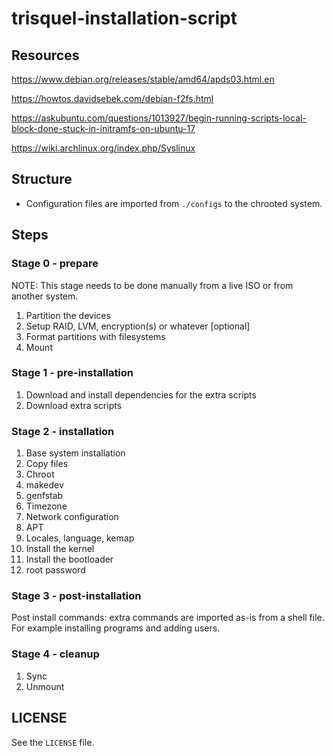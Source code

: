# trisquel-installation-script

## Resources

https://www.debian.org/releases/stable/amd64/apds03.html.en

https://howtos.davidsebek.com/debian-f2fs.html

https://askubuntu.com/questions/1013927/begin-running-scripts-local-block-done-stuck-in-initramfs-on-ubuntu-17

https://wiki.archlinux.org/index.php/Syslinux

## Structure

- Configuration files are imported from `./configs` to the chrooted system.

## Steps

### Stage 0 - prepare

NOTE: This stage needs to be done manually from a live ISO or from another system.

1. Partition the devices
2. Setup RAID, LVM, encryption(s) or whatever [optional]
3. Format partitions with filesystems
4. Mount

### Stage 1 - pre-installation

1. Download and install dependencies for the extra scripts
2. Download extra scripts

### Stage 2 - installation

1. Base system installation
2. Copy files
3. Chroot
4. makedev
5. genfstab
6. Timezone
7. Network configuration
8. APT
9. Locales, language, kemap
10. Install the kernel
11. Install the bootloader
12. root password

### Stage 3 - post-installation

Post install commands: extra commands are imported as-is from a shell file.
For example installing programs and adding users.

### Stage 4 - cleanup

1. Sync
2. Unmount

## LICENSE

See the `LICENSE` file.
